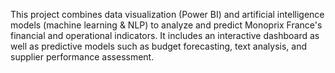 This project combines data visualization (Power BI) and artificial intelligence models (machine learning & NLP) to analyze and predict Monoprix France's financial and operational indicators.
It includes an interactive dashboard as well as predictive models such as budget forecasting, text analysis, and supplier performance assessment.

